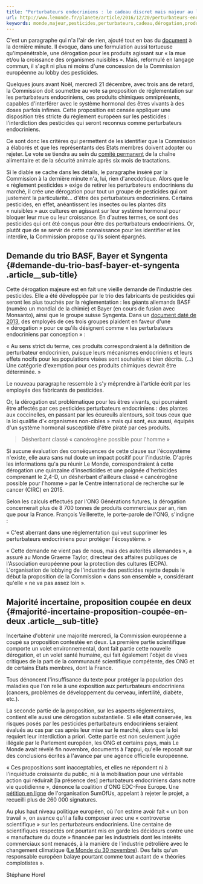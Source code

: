 ```yaml
---
title: "Perturbateurs endocriniens : le cadeau discret mais majeur au lobby des pesticides"
url: http://www.lemonde.fr/planete/article/2016/12/20/perturbateurs-endocriniens-le-cadeau-discret-mais-majeur-aux-lobbys-des-pesticides_5051771_3244.html
keywords: monde,majeur,pesticides,perturbateurs,cadeau,dérogation,produits,partie,lindustrie,proposition,lobby,commission,discret,endocriniens
---
```

C'est un paragraphe qui n'a l'air de rien, ajouté tout en bas du [document](https://ec.europa.eu/health/sites/health/files/endocrine_disruptors/docs/ppp_criteria_en.pdf) à la dernière minute. Il évoque, dans une formulation aussi tortueuse qu'impénétrable, une dérogation pour les produits agissant sur « la mue et/ou la croissance des organismes nuisibles ». Mais, reformulé en langage commun, il s'agit ni plus ni moins d'une concession de la Commission européenne au lobby des pesticides.

Quelques jours avant Noël, mercredi 21 décembre, avec trois ans de retard, la Commission doit soumettre au vote sa proposition de réglementation sur les perturbateurs endocriniens, ces produits chimiques omniprésents, capables d'interférer avec le système hormonal des êtres vivants à des doses parfois infimes. Cette proposition est censée appliquer une disposition très stricte du règlement européen sur les pesticides : l'interdiction des pesticides qui seront reconnus comme perturbateurs endocriniens.

Ce sont donc les critères qui permettent de les identifier que la Commission a élaborés et que les représentants des Etats membres doivent adopter ou rejeter. Le vote se tiendra au sein du [comité permanent](http://ec.europa.eu/food/plant/standing_committees_en) de la chaîne alimentaire et de la sécurité animale après six mois de tractations.

Si le diable se cache dans les détails, le paragraphe inséré par la Commission à la dernière minute n'a, lui, rien d'anecdotique. Alors que le « règlement pesticides » exige de retirer les perturbateurs endocriniens du marché, il crée une dérogation pour tout un groupe de pesticides qui ont justement la particularité... d'être des perturbateurs endocriniens. Certains pesticides, en effet, anéantissent les insectes ou les plantes dits « nuisibles » aux cultures en agissant sur leur système hormonal pour bloquer leur mue ou leur croissance. En d'autres termes, ce sont des pesticides qui ont été conçus pour être des perturbateurs endocriniens. Or, plutôt que de se servir de cette connaissance pour les identifier et les interdire, la Commission propose qu'ils soient épargnés.

Demande du trio BASF, Bayer et Syngenta {#demande-du-trio-basf-bayer-et-syngenta .article__sub-title}
---------------------------------------

Cette dérogation majeure est en fait une vieille demande de l'industrie des pesticides. Elle a été développée par le trio des fabricants de pesticides qui seront les plus touchés par la réglementation : les géants allemands BASF (numéro un mondial de la chimie) et Bayer (en cours de fusion avec Monsanto), ainsi que le groupe suisse Syngenta. Dans un [document daté de 2013](http://www.sciencedirect.com/science/article/pii/S037842741300088X), des employés de ces trois groupes plaident en faveur d'une « dérogation » pour ce qu'ils désignent comme « les perturbateurs endocriniens par conception » :

« Au sens strict du terme, ces produits correspondraient à la définition de perturbateur endocrinien, puisque leurs mécanismes endocriniens et leurs effets nocifs pour les populations visées sont souhaités et bien décrits. (\...) Une catégorie d'exemption pour ces produits chimiques devrait être déterminée. »

Le nouveau paragraphe ressemble à s'y méprendre à l'article écrit par les employés des fabricants de pesticides.

Or, la dérogation est problématique pour les êtres vivants, qui pourraient être affectés par ces pesticides perturbateurs endocriniens : des plantes aux coccinelles, en passant par les écureuils alentours, soit tous ceux que la loi qualifie d'« organismes non-cibles » mais qui sont, eux aussi, équipés d'un système hormonal susceptible d'être piraté par ces produits.

> Désherbant classé « cancérogène possible pour l'homme »

Si aucune évaluation des conséquences de cette clause sur l'écosystème n'existe, elle aura sans nul doute un impact positif pour l'industrie. D'après les informations qu'a pu réunir Le Monde, correspondraient à cette dérogation une quinzaine d'insecticides et une poignée d'herbicides comprenant le 2,4-D, un désherbant d'ailleurs classé « cancérogène possible pour l'homme » par le Centre international de recherche sur le cancer (CIRC) en 2015.

Selon les calculs effectués par l'ONG Générations futures, la dérogation concernerait plus de 8 700 tonnes de produits commerciaux par an, rien que pour la France. François Veillerette, le porte-parole de l'ONG, s'indigne :

« C'est aberrant dans une réglementation qui veut supprimer les perturbateurs endocriniens pour protéger l'écosystème. »

« Cette demande ne vient pas de nous, mais des autorités allemandes », a assuré au Monde Graeme Taylor, directeur des affaires publiques de l'Association européenne pour la protection des cultures (ECPA). L'organisation de lobbying de l'industrie des pesticides rejette depuis le début la proposition de la Commission « dans son ensemble », considérant qu'elle « ne va pas assez loin ».

Majorité incertaine, proposition coupée en deux {#majorité-incertaine-proposition-coupée-en-deux .article__sub-title}
-----------------------------------------------

Incertaine d'obtenir une majorité mercredi, la Commission européenne a coupé sa proposition contestée en deux. La première partie scientifique comporte un volet environnemental, dont fait partie cette nouvelle dérogation, et un volet santé humaine, qui fait également l'objet de vives critiques de la part de la communauté scientifique compétente, des ONG et de certains Etats membres, dont la France.

Tous dénoncent l'insuffisance du texte pour protéger la population des maladies que l'on relie à une exposition aux perturbateurs endocriniens (cancers, problèmes de développement du cerveau, infertilité, diabète, etc.).

La seconde partie de la proposition, sur les aspects réglementaires, contient elle aussi une dérogation substantielle. Si elle était conservée, les risques posés par les pesticides perturbateurs endocriniens seraient évalués au cas par cas après leur mise sur le marché, alors que la loi requiert leur interdiction a priori. Cette partie est non seulement jugée illégale par le Parlement européen, les ONG et certains pays, mais Le Monde avait révélé fin novembre, documents à l'appui, qu'elle reposait sur des conclusions écrites à l'avance par une agence officielle européenne.

« Ces propositions sont inacceptables, et elles ne répondent ni à l'inquiétude croissante du public, ni à la mobilisation pour une véritable action qui réduirait \[la présence des\] perturbateurs endocriniens dans notre vie quotidienne », dénonce la coalition d'ONG EDC-Free Europe. Une [pétition en ligne](https://actions.sumofus.org/a/eu-endocrine-disruptors) de l'organisation SumOfUs, appelant à rejeter le projet, a recueilli plus de 260 000 signatures.

Au plus haut niveau politique européen, où l'on estime avoir fait « un bon travail », on avance qu'il a fallu composer avec une « controverse scientifique » sur les perturbateurs endocriniens. Une centaine de scientifiques respectés ont pourtant mis en garde les décideurs contre une « manufacture du doute » financée par les industriels dont les intérêts commerciaux sont menacés, à la manière de l'industrie pétrolière avec le changement climatique ([Le Monde du 30 novembre](http://www.lemonde.fr/idees/article/2016/11/29/halte-a-la-manipulation-de-la-science_5039860_3232.html)). Des faits qu'un responsable européen balaye pourtant comme tout autant de « théories complotistes ».

Stéphane Horel
